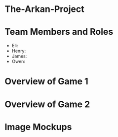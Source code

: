 # The-Arkan-Project


# Team Members and Roles
* Eli:
* Henry:
* James:
* Owen:

# Overview of Game 1

# Overview of Game 2

# Image Mockups
